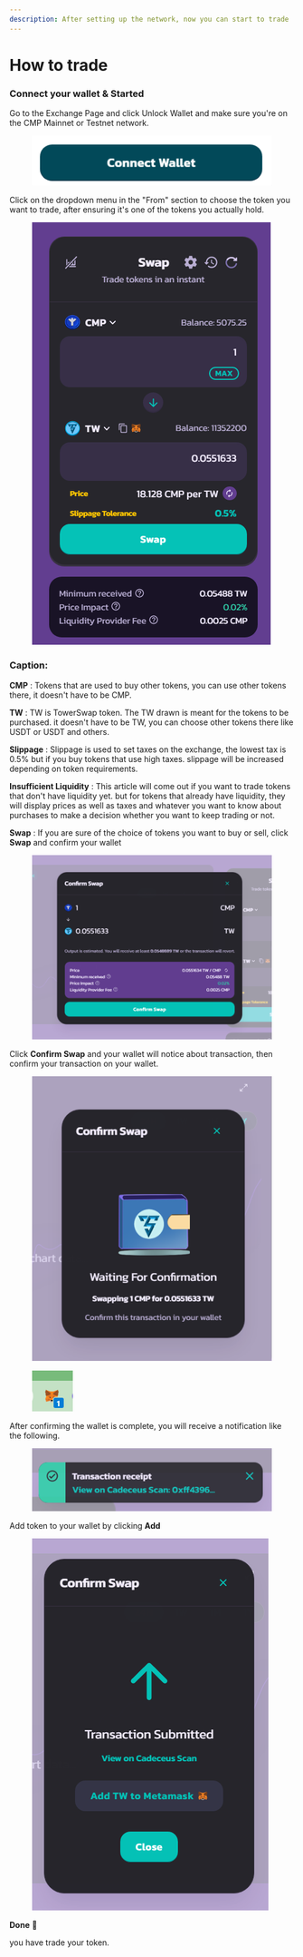 ```yaml
---
description: After setting up the network, now you can start to trade
---
```


# How to trade

### Connect your wallet & Started

Go to the Exchange Page and click Unlock Wallet and make sure you're on the CMP Mainnet or Testnet network.&#x20;

<figure><img src="../../.gitbook/assets/5 (1).png" alt=""><figcaption></figcaption></figure>

Click on the dropdown menu in the "From" section to choose the token you want to trade, after ensuring it's one of the tokens you actually hold.

<figure><img src="../../.gitbook/assets/7.png" alt=""><figcaption></figcaption></figure>

### Caption:

**CMP** : Tokens that are used to buy other tokens, you can use other tokens there, it doesn't have to be CMP.

**TW** : TW is TowerSwap token. The TW drawn is meant for the tokens to be purchased. it doesn't have to be TW, you can choose other tokens there like USDT or USDT and others.

**Slippage** : Slippage is used to set taxes on the exchange, the lowest tax is 0.5% but if you buy tokens that use high taxes. slippage will be increased depending on token requirements.

**Insufficient Liquidity** : This article will come out if you want to trade tokens that don't have liquidity yet. but for tokens that already have liquidity, they will display prices as well as taxes and whatever you want to know about purchases to make a decision whether you want to keep trading or not.

**Swap** : If you are sure of the choice of tokens you want to buy or sell, click **Swap** and confirm your wallet

<figure><img src="../../.gitbook/assets/8.png" alt=""><figcaption></figcaption></figure>

Click **Confirm Swap** and your wallet will notice about transaction, then confirm your transaction on your wallet.

<div>

<figure><img src="../../.gitbook/assets/9.png" alt=""><figcaption></figcaption></figure>

 

<figure><img src="../../.gitbook/assets/10 (1).png" alt=""><figcaption></figcaption></figure>

</div>

After confirming the wallet is complete, you will receive a notification like the following.

<figure><img src="../../.gitbook/assets/12 (1).png" alt=""><figcaption></figcaption></figure>

Add token to your wallet by clicking **Add**

<figure><img src="../../.gitbook/assets/11 (2).png" alt=""><figcaption></figcaption></figure>

**Done** :tada:

you have trade your token.&#x20;
